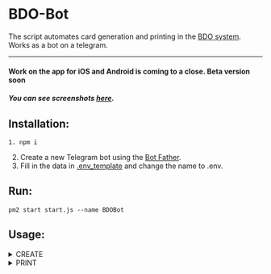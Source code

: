 # BDO-Bot
The script automates card generation and printing in the [BDO system](https://bdo.mos.gov.pl/). \
Works as a bot on a telegram.

---

#### Work on the app for iOS and Android is coming to a close. Beta version soon

##### You can see screenshots [here](/screenshots).

## Installation:
```
1. npm i 
```
2. Create a new Telegram bot using the [Bot Father](https://telegram.me/botfather).
3. Fill in the data in [.env_template](/.env_template) and change the name to .env.


## Run:
```
pm2 start start.js --name BDOBot
```
## Usage:

<details><summary>CREATE</summary>
<p>

#### /create [ weight(Mg) ] [ type(złom/wióry) ] [ vehicle reg. number ] [ time(hh:mm) ] [ date(rrrr:mm:dd) ]
    
     /create 5.200 złom SK4T78 09:20 2022-03-20

</p>
</details>
<details><summary>PRINT</summary>
<p>

#### /print [ kpoId ]  
##### Only works on Linux devices where the printer is connected.
    
     /print 1a3fc0e0-274b-4eeb-8d6d-7cffb3cb3600
    
</p>
</details>

